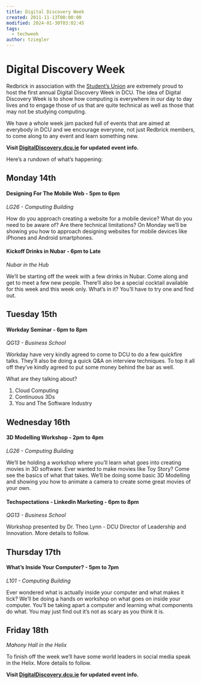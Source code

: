 ```yaml
---
title: Digital Discovery Week
created: 2011-11-13T00:00:00
modified: 2024-01-30T03:02:45
tags:
  - techweek
author: tziegler
---
```


# Digital Discovery Week

Redbrick in association with the [Student’s Union](http://www.dcusu.ie/) are extremely proud to host the first annual Digital Discovery Week in DCU. The idea of Digital Discovery Week is to show how computing is everywhere in our day to day lives and to engage those of us that are quite technical as well as those that may not be studying computing.

We have a whole week jam packed full of events that are aimed at everybody in DCU and we encourage everyone, not just Redbrick members, to come along to any event and learn something new.

**Visit [DigitalDiscovery.dcu.ie](http://digitaldiscovery.dcu.ie/) for updated event info.**

Here’s a rundown of what’s happening:

Monday 14th
-----------

#### Designing For The Mobile Web - 5pm to 6pm

_LG26 - Computing Building_

How do you approach creating a website for a mobile device? What do you need to be aware of? Are there technical limitations? On Monday we’ll be showing you how to approach designing websites for mobile devices like iPhones and Android smartphones.

#### Kickoff Drinks in Nubar - 6pm to Late

_Nubar in the Hub_

We’ll be starting off the week with a few drinks in Nubar. Come along and get to meet a few new people. There’ll also be a special cocktail available for this week and this week only. What’s in it? You’ll have to try one and find out.

Tuesday 15th
------------

#### Workday Seminar - 6pm to 8pm

_QG13 - Business School_

Workday have very kindly agreed to come to DCU to do a few quickfire talks. They’ll also be doing a quick Q&A on interview techniques. To top it all off they’ve kindly agreed to put some money behind the bar as well.

What are they talking about?

1. Cloud Computing
2. Continuous 3Ds
3. You and The Software Industry

Wednesday 16th
--------------

#### 3D Modelling Workshop - 2pm to 4pm

_LG26 - Computing Building_

We’ll be holding a workshop where you’ll learn what goes into creating movies in 3D software. Ever wanted to make movies like Toy Story? Come see the basics of what that takes. We’ll be doing some basic 3D Modelling and showing you how to animate a camera to create some great movies of your own.

#### Techspectations - LinkedIn Marketing - 6pm to 8pm

_QG13 - Business School_

Workshop presented by Dr. Theo Lynn - DCU Director of Leadership and Innovation. More details to follow.

Thursday 17th
-------------

#### What’s Inside Your Computer? - 5pm to 7pm

_L101 - Computing Building_

Ever wondered what is actually inside your computer and what makes it tick? We’ll be doing a hands on workshop on what goes on inside your computer. You’ll be taking apart a computer and learning what components do what. You may just find out it’s not as scary as you think it is.

Friday 18th
-----------

_Mahony Hall in the Helix_

To finish off the week we’ll have some world leaders in social media speak in the Helix. More details to follow.

**Visit [DigitalDiscovery.dcu.ie](http://digitaldiscovery.dcu.ie/) for updated event info.**
